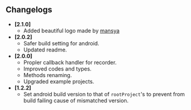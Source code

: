 ## Changelogs
- **[2.1.0]**
  + Added beautiful logo made by [mansya](mansya)
- **[2.0.2]**
  + Safer build setting for android.
  + Updated readme.
- **[2.0.0]**
  + Propler callback handler for recorder.
  + Improved codes and types.
  + Methods renaming.
  + Upgraded example projects.
- **[1.2.2]**
  + Set android build version to that of `rootProject`'s to prevent from build failing cause of mismatched version.
